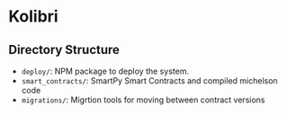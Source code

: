 # Kolibri

## Directory Structure

- `deploy/`: NPM package to deploy the system.
- `smart_contracts/`: SmartPy Smart Contracts and compiled michelson code
- `migrations/`: Migrtion tools for moving between contract versions
